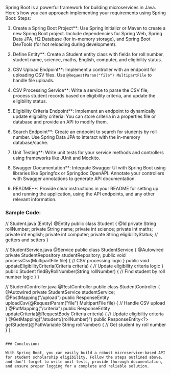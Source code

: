  Spring Boot is a powerful framework for building microservices in Java. Here's how you can approach implementing your requirements using Spring Boot:
Steps:

1. Create a Spring Boot Project**: Use Spring Initializr or Maven to create a new Spring Boot project. Include dependencies for Spring Web, Spring Data JPA, H2 Database (for in-memory storage), and Spring Boot DevTools (for hot reloading during development).

2. Define Entity**: Create a Student entity class with fields for roll number, student name, science, maths, English, computer, and eligibility status.

3. CSV Upload Endpoint**: Implement a controller with an endpoint for uploading CSV files. Use `@RequestParam("file") MultipartFile` to handle file uploads.

4. CSV Processing Service**: Write a service to parse the CSV file, process student records based on eligibility criteria, and update the eligibility status.

5. Eligibility Criteria Endpoint**: Implement an endpoint to dynamically update eligibility criteria. You can store criteria in a properties file or database and provide an API to modify them.

6. Search Endpoint**: Create an endpoint to search for students by roll number. Use Spring Data JPA to interact with the in-memory database/cache.

7. Unit Testing**: Write unit tests for your service methods and controllers using frameworks like JUnit and Mockito.

8. Swagger Documentation**: Integrate Swagger UI with Spring Boot using libraries like Springfox or Springdoc OpenAPI. Annotate your controllers with Swagger annotations to generate API documentation.

9. README**: Provide clear instructions in your README for setting up and running the application, using the API endpoints, and any other relevant information.

### Sample Code:


// Student.java (Entity)
@Entity
public class Student {
    @Id
    private String rollNumber;
    private String name;
    private int science;
    private int maths;
    private int english;
    private int computer;
    private String eligibilityStatus;
    // getters and setters
}

// StudentService.java
@Service
public class StudentService {
    @Autowired
    private StudentRepository studentRepository;
    public void processCsv(MultipartFile file) {
        // CSV processing logic
    }
    public void updateEligibilityCriteria(Criteria criteria) {
        // Update eligibility criteria logic
    }
    public Student findByRollNumber(String rollNumber) {
        // Find student by roll number logic
    }
}

// StudentController.java
@RestController
public class StudentController {
    @Autowired
    private StudentService studentService;
    @PostMapping("/upload")
    public ResponseEntity<?> uploadCsv(@RequestParam("file") MultipartFile file) {
        // Handle CSV upload
    }
    @PutMapping("/criteria")
    public ResponseEntity<?> updateCriteria(@RequestBody Criteria criteria) {
        // Update eligibility criteria
    }
    @GetMapping("/student/{rollNumber}")
    public ResponseEntity<?> getStudent(@PathVariable String rollNumber) {
        // Get student by roll number
    }
}
```

### Conclusion:

With Spring Boot, you can easily build a robust microservice-based API for student scholarship eligibility. Follow the steps outlined above, and don't forget to write unit tests, provide thorough documentation, and ensure proper logging for a complete and reliable solution.

